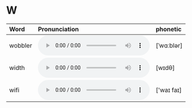 
# W

| Word  | Pronunciation | phonetic |
| :-- | :-- | :-- |
| wobbler | <audio :src="$withBase('/audio/wobbler.mp3')" controls="controls" controlslist="nodownload"></audio> | [ˈwɑːblər] |
| width | <audio :src="$withBase('/audio/width.mp3')" controls="controls" controlslist="nodownload"></audio> | [wɪdθ] |
| wifi | <audio :src="$withBase('/audio/wifi.mp3')" controls="controls" controlslist="nodownload"></audio> | ['waɪ faɪ] |
